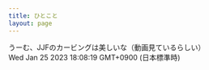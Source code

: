 ```yaml
---
title: ひとこと
layout: page
---
```

<div class="box" dt="1674637699913">
  うーむ、JJFのカービングは美しいな（動画見ているらしい）
  <div class="content is-small">Wed Jan 25 2023 18:08:19 GMT+0900 (日本標準時)</div>
</div>